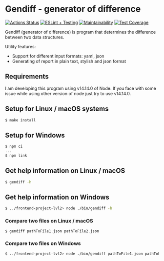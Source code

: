 # Gendiff - generator of difference
[![Actions Status](https://github.com/a-gunderin/frontend-project-lvl2/workflows/hexlet-check/badge.svg)](https://github.com/a-gunderin/frontend-project-lvl2/actions)
[![ESLint + Testing](https://github.com/a-gunderin/frontend-project-lvl2/actions/workflows/linting-testing.yml/badge.svg)](https://github.com/a-gunderin/frontend-project-lvl2/actions/workflows/linting-testing.yml)
[![Maintainability](https://api.codeclimate.com/v1/badges/03f3aac295ca599f1c70/maintainability)](https://codeclimate.com/github/a-gunderin/frontend-project-lvl2/maintainability)
[![Test Coverage](https://api.codeclimate.com/v1/badges/03f3aac295ca599f1c70/test_coverage)](https://codeclimate.com/github/a-gunderin/frontend-project-lvl2/test_coverage)

Gendiff (generator of difference) is program that determines the difference between two data structures. 

Utility features:

* Support for different input formats: yaml, json
* Generating of report in plain text, stylish and json format

## Requirements

I am developing this program using v14.14.0 of Node.
If you face with some issue while using other version of node just try to use v14.14.0.

## Setup for Linux / macOS systems

```sh
$ make install
```

## Setup for Windows

```sh
$ npm ci
...
$ npm link
```

## Get help information on Linux / macOS

```sh
$ gendiff -h
```

## Get help information on Windows

```sh
$ ../frontend-project-lvl2> node ./bin/gendiff -h
```

### Compare two files on Linux / macOS

```sh
$ gendiff pathToFile1.json pathToFile2.json
```

### Compare two files on Windows

```sh
$ ../frontend-project-lvl2> node ./bin/gendiff pathToFile1.json pathToFile2.json
```

